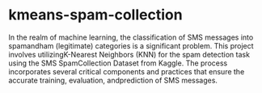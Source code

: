 # kmeans-spam-collection


In the realm of machine learning, the classification of SMS messages into spamandham (legitimate) categories is a significant problem. This project involves utilizingK-Nearest Neighbors (KNN) for the spam detection task using the SMS SpamCollection Dataset from Kaggle. The process incorporates several critical
components and practices that ensure the accurate training, evaluation, andprediction of SMS messages.
